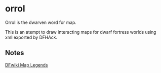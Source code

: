 # orrol

Orrol is the dwarven word for map.

This is an atempt to draw interacting maps for dwarf fortress worlds using xml exported by DFHAck.

## Notes

[DFwiki Map Legends](https://dwarffortresswiki.org/index.php/Map_legend)

